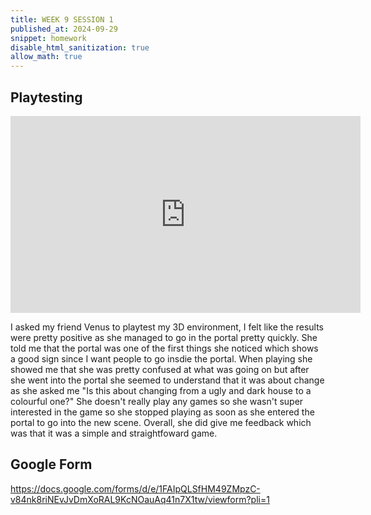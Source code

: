 ```yaml
---
title: WEEK 9 SESSION 1
published_at: 2024-09-29
snippet: homework
disable_html_sanitization: true
allow_math: true
---
```


## Playtesting

<iframe width="560" height="315" src="https://www.youtube.com/embed/A1DUGds1i8Y?si=g4S4hy5CeSvxi_Xv" title="YouTube video player" frameborder="0" allow="accelerometer; autoplay; clipboard-write; encrypted-media; gyroscope; picture-in-picture; web-share" referrerpolicy="strict-origin-when-cross-origin" allowfullscreen></iframe>

I asked my friend Venus to playtest my 3D environment, I felt like the results were pretty positive as she managed to go in the portal pretty quickly. She told me that the portal was one of the first things she noticed which shows a good sign since I want people to go insdie the portal. When playing she showed me that she was pretty confused at what was going on but after she went into the portal she seemed to understand that it was about change as she asked me "Is this about changing from a ugly and dark house to a colourful one?" She doesn't really play any games so she wasn't super interested in the game so she stopped playing as soon as she entered the portal to go into the new scene. Overall, she did give me feedback which was that it was a simple and straightfoward game. 

## Google Form
https://docs.google.com/forms/d/e/1FAIpQLSfHM49ZMpzC-v84nk8riNEvJvDmXoRAL9KcNOauAq41n7X1tw/viewform?pli=1
